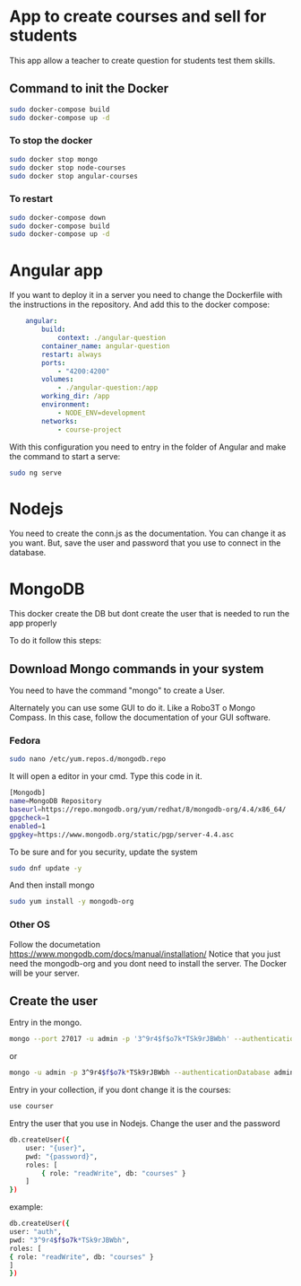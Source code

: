 # App to create courses and sell for students

This app allow a teacher to create question for students test them skills.

## Command to init the Docker

```bash
sudo docker-compose build
sudo docker-compose up -d
```

### To stop the docker
```bash
sudo docker stop mongo         
sudo docker stop node-courses  
sudo docker stop angular-courses
```

### To restart
```bash
sudo docker-compose down     
sudo docker-compose build
sudo docker-compose up -d
```

# Angular app

If you want to deploy it in a server you need to change the Dockerfile with the instructions in the repository.
And add this to the docker compose:
```yml
    angular:
        build:
            context: ./angular-question
        container_name: angular-question
        restart: always
        ports:
            - "4200:4200"
        volumes:
            - ./angular-question:/app
        working_dir: /app
        environment:
            - NODE_ENV=development
        networks:
            - course-project
 ```

With this configuration you need to entry in the folder of Angular and make the command to start a serve:
```bash
sudo ng serve
```

# Nodejs

You need to create the conn.js as the documentation.
You can change it as you want. But, save the user and password that you use to connect in the database.

# MongoDB

This docker create the DB but dont create the user that is needed to run the app properly

To do it follow this steps:

## Download Mongo commands in your system
You need to have the command "mongo" to create a User.

Alternately you can use some GUI to do it. Like a Robo3T o Mongo Compass.
In this case, follow the documentation of your GUI software.


### Fedora
```bash
sudo nano /etc/yum.repos.d/mongodb.repo 
```
It will open a editor in your cmd. Type this code in it.

```bash
[Mongodb]
name=MongoDB Repository
baseurl=https://repo.mongodb.org/yum/redhat/8/mongodb-org/4.4/x86_64/
gpgcheck=1
enabled=1
gpgkey=https://www.mongodb.org/static/pgp/server-4.4.asc
```

To be sure and for you security, update the system
```bash
sudo dnf update -y 
```
And then install mongo
```bash
sudo yum install -y mongodb-org
```

### Other OS
Follow the documetation https://www.mongodb.com/docs/manual/installation/
Notice that you just need the mongodb-org and you dont need to install the server.
The Docker will be your server.

## Create the user
Entry in the mongo.
```bash
mongo --port 27017 -u admin -p '3^9r4$f$o7k*TSk9rJBWbh' --authenticationDatabase 'admin'
```
or
```bash
mongo -u admin -p 3^9r4$f$o7k*TSk9rJBWbh --authenticationDatabase admin
```

Entry in your collection, if you dont change it is the courses:
```bash
use courser
```
Entry the user that you use in Nodejs.
Change the user and the password

```bash
db.createUser({
    user: "{user}",
    pwd: "{password}",
    roles: [
        { role: "readWrite", db: "courses" }
    ]
})
```
example:
```bash
db.createUser({
user: "auth",
pwd: "3^9r4$f$o7k*TSk9rJBWbh",
roles: [
{ role: "readWrite", db: "courses" }
]
})
```


